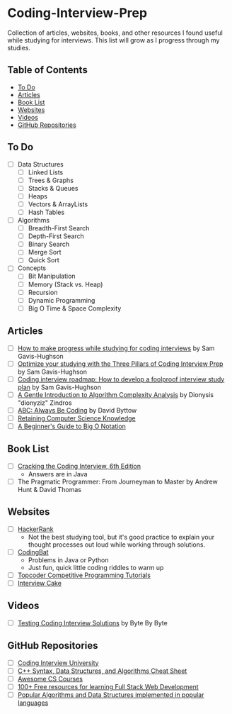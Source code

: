 # Coding-Interview-Prep
Collection of articles, websites, books, and other resources I found useful while studying for interviews. This list will grow as I progress through my studies.

## Table of Contents
- [To Do](#to-do)
- [Articles](#articles)
- [Book List](#book-list)
- [Websites](#websites)
- [Videos](#videos)
- [GitHub Repositories](#github-repositories)

## To Do
- [ ] Data Structures
    -  [ ] Linked Lists
    -  [ ] Trees & Graphs
    -  [ ] Stacks & Queues
    -  [ ] Heaps
    -  [ ] Vectors & ArrayLists
    -  [ ] Hash Tables
- [ ] Algorithms
    -  [ ] Breadth-First Search
    -  [ ] Depth-First Search
    -  [ ] Binary Search
    -  [ ] Merge Sort
    -  [ ] Quick Sort
- [ ] Concepts
    -  [ ] Bit Manipulation
    -  [ ] Memory (Stack vs. Heap)
    -  [ ] Recursion
    -  [ ] Dynamic Programming
    -  [ ] Big O Time & Space Complexity

## Articles
- [ ] [How to make progress while studying for coding interviews](https://medium.freecodecamp.org/how-to-make-progress-while-studying-for-coding-interviews-894c320bfa74) by Sam Gavis-Hughson
- [ ] [Optimize your studying with the Three Pillars of Coding Interview Prep](https://www.byte-by-byte.com/optimize-studying/) by Sam Gavis-Hughson
- [ ] [Coding interview roadmap: How to develop a foolproof interview study plan](https://www.byte-by-byte.com/interview-roadmap/) by Sam Gavis-Hughson
- [ ] [A Gentle Introduction to Algorithm Complexity Analysis](http://discrete.gr/complexity/) by Dionysis "dionyziz" Zindros
- [ ] [ABC: Always Be Coding](https://medium.com/always-be-coding/abc-always-be-coding-d5f8051afce2#.4heg8zvm4) by David Byttow
- [ ] [Retaining Computer Science Knowledge](https://startupnextdoor.com/retaining-computer-science-knowledge/)
- [ ] [A Beginner's Guide to Big O Notation](https://rob-bell.net/2009/06/a-beginners-guide-to-big-o-notation/)

## Book List
- [ ] [Cracking the Coding Interview, 6th Edition](http://www.amazon.com/Cracking-Coding-Interview-6th-Programming/dp/0984782850/)
    - Answers are in Java
- [ ] The Pragmatic Programmer: From Journeyman to Master by Andrew Hunt & David Thomas

## Websites
- [ ] [HackerRank](https://www.hackerrank.com/)
    - Not the best studying tool, but it's good practice to explain your thought processes out loud while working through solutions.
- [ ] [CodingBat](https://codingbat.com)
    - Problems in Java or Python
    - Just fun, quick little coding riddles to warm up 
- [ ] [Topcoder Competitive Programming Tutorials](https://www.topcoder.com/community/competitive-programming/tutorials/)
- [ ] [Interview Cake](https://www.interviewcake.com)

## Videos
- [ ] [Testing Coding Interview Solutions](https://www.youtube.com/watch?v=HgthIgvdMJ8) by Byte By Byte

## GitHub Repositories
- [ ] [Coding Interview University](https://github.com/jwasham/coding-interview-university)
- [ ] [C++ Syntax, Data Structures, and Algorithms Cheat Sheet](https://github.com/gibsjose/cpp-cheat-sheet)
- [ ] [Awesome CS Courses](https://github.com/prakhar1989/awesome-courses)
- [ ] [100+ Free resources for learning Full Stack Web Development](https://github.com/bmorelli25/Become-A-Full-Stack-Web-Developer)
- [ ] [Popular Algorithms and Data Structures implemented in popular languages](https://github.com/iiitv/algos)
